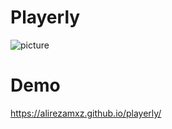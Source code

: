 # Playerly
![picture](https://cdn.discordapp.com/attachments/439461163579998218/734645206661464104/Capture.JPG)
# Demo
https://alirezamxz.github.io/playerly/
